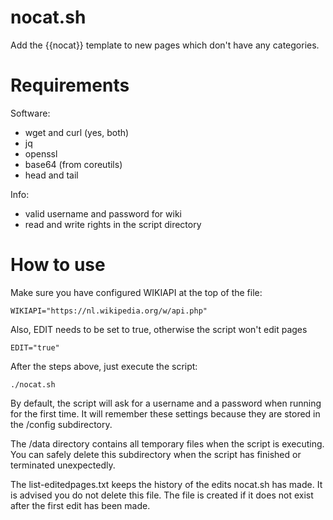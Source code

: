 nocat.sh
========
Add the {{nocat}} template to new pages which don't have any categories.

Requirements
============
Software:
* wget and curl (yes, both)
* jq
* openssl
* base64 (from coreutils)
* head and tail

Info:
* valid username and password for wiki
* read and write rights in the script directory

How to use
============
Make sure you have configured WIKIAPI at the top of the file:

    WIKIAPI="https://nl.wikipedia.org/w/api.php"

Also, EDIT needs to be set to true, otherwise the script won't edit pages

    EDIT="true"

After the steps above, just execute the script:

    ./nocat.sh
    
By default, the script will ask for a username and a password when running for the first time. It will remember these settings because they are stored in the /config subdirectory.

The /data directory contains all temporary files when the script is executing. You can safely delete this subdirectory when the script has finished or terminated unexpectedly.

The list-editedpages.txt keeps the history of the edits nocat.sh has made. It is advised you do not delete this file. The file is created if it does not exist after the first edit has been made.
